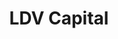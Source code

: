 ---
layout: firm_page
title: "LDV Capital"
id: "ldv.co"
permalink: "/ldvcapitalldv.co/"
website: "https://www.ldv.co"
offices: "New York (United States)"
investment_stages: "Pre-Seed, Seed"
portfolio_companies: "Clarifai, CIONIC, Synthesia, Gardin, Earkick, Aquifer Motion, Ezra, Sonus Microsystems, Gryps"
portfolio_link: "https://www.ldv.co/portfolio"
investment_markets: "Visual technology, Artificial intelligence, Computer vision, Machine learning"
founded_year: "2012"
description: "LDV Capital is a thesis-driven early-stage venture fund investing in businesses powered by visual technology and artificial intelligence. They collaborate with deep tech teams leveraging computer vision, machine learning, and AI to analyze visual data, and utilize a strong network to support their founders."
linkedin: "https://www.linkedin.com/company/ldv-capital"
twitter: "https://twitter.com/ldvcapital"
instagram: ""
team_page: "https://www.ldv.co/about"
investor_type: "Venture Capital"
crunchbase: "https://www.crunchbase.com/organization/ldv-capital"
pitchbook: "https://pitchbook.com/profiles/investor/59280-04"

# SEO Optimization
meta_title: "LDV Capital - VC Firm - projectstartups.com"
meta_description: "LDV Capital, LDV Capital is a thesis-driven early-stage venture fund investing in businesses powered by visual technology and artificial intelligence. They collabo..."
meta_keywords: "LDV Capital, Visual technology, Artificial intelligence, Computer vision, Machine learning, VC firm, venture capital, startup investor, projectstartups.com"
canonical_url: "https://vc.projectstartups.com/ldvcapitalldv.co/"
---